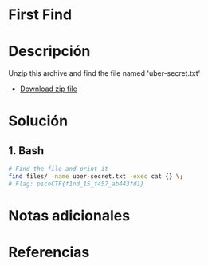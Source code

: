 # First Find

# Descripción 
Unzip this archive and find the file named 'uber-secret.txt'
- [Download zip file](https://artifacts.picoctf.net/c/501/files.zip)

# Solución 
## 1. Bash

``` bash
# Find the file and print it 
find files/ -name uber-secret.txt -exec cat {} \;
# Flag: picoCTF{f1nd_15_f457_ab443fd1}
```

# Notas adicionales 

# Referencias 

